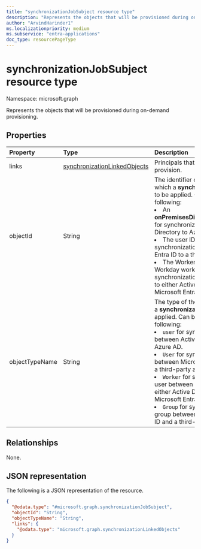 ```yaml
---
title: "synchronizationJobSubject resource type"
description: "Represents the objects that will be provisioned during on-demand provisioning."
author: "ArvindHarinder1"
ms.localizationpriority: medium
ms.subservice: "entra-applications"
doc_type: resourcePageType
---
```


# synchronizationJobSubject resource type

Namespace: microsoft.graph

Represents the objects that will be provisioned during on-demand provisioning.

## Properties
|Property|Type|Description|
|:---|:---|:---|
|links|[synchronizationLinkedObjects](../resources/synchronization-synchronizationlinkedobjects.md)|Principals that you would like to provision.|
|objectId|String|The identifier of an object to which a **synchronizationJob** is to be applied. Can be one of the following: <li>An **onPremisesDistinguishedName** for synchronization from Active Directory to Azure AD.</li><li>The user ID for synchronization from Microsoft Entra ID to a third-party.</li><li>The Worker ID of the Workday worker for synchronization from Workday to either Active Directory or Microsoft Entra ID.</li>|
|objectTypeName|String|The type of the object to which a **synchronizationJob** is to be applied. Can be one of the following: <li>`user` for synchronizing between Active Directory and Azure AD.</li><li>`User` for synchronizing a user between Microsoft Entra ID and a third-party application. </li><li>`Worker` for synchronization a user between Workday and either Active Directory or Microsoft Entra ID.</li><li>`Group` for synchronizing a group between Microsoft Entra ID and a third-party application. </li>|

## Relationships
None.

## JSON representation
The following is a JSON representation of the resource.
<!-- {
  "blockType": "resource",
  "@odata.type": "microsoft.graph.synchronizationJobSubject"
}
-->
``` json
{
  "@odata.type": "#microsoft.graph.synchronizationJobSubject",
  "objectId": "String",
  "objectTypeName": "String",
  "links": {
    "@odata.type": "microsoft.graph.synchronizationLinkedObjects"
  }
}
```
